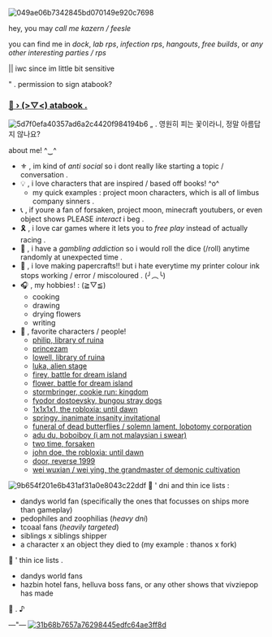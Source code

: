 ![049ae06b7342845bd070149e920c7698](https://github.com/user-attachments/assets/beb11461-cabf-499f-9780-26a47081b06a)
<!-- introduction -->
hey, you may *call me kazern / feesle*

you can find me in *dock*, *lab rps*, *infection rps*, *hangouts*, *free builds*, or *any other interesting parties / rps*

|| iwc since im little bit sensitive
<!-- link -->
" . permission to sign atabook?
### [🌼 › (⁠>⁠▽⁠<⁠) atabook .](https://weedyaoi.atabook.org/)
<!-- about or fun facts log -->
![5d7f0efa40357ad6a2c4420f984194b6](https://github.com/user-attachments/assets/c8069de4-4404-4a91-b229-b4d7bc1c36b4)
„ . 영원히 피는 꽃이라니, 정말 아름답지 않나요?

about me! ^⁠‿⁠^
- ⚜️ , im kind of *anti social* so i dont really like starting a topic / conversation .
- 💡 , i love characters that are inspired / based off books! ^o^
  + my quick examples : project moon characters, which is all of limbus company sinners .
- 📞 , if youre a fan of forsaken, project moon, minecraft youtubers, or even object shows PLEASE *interact* i beg .
- 🎗️ , i love car games where it lets you to *free play* instead of actually racing .
- 📒 , i have a *gambling addiction* so i would roll the dice (/roll) anytime randomly at unexpected time .
- 🐤 , i love making papercrafts!! but i hate everytime my printer colour ink stops working / error / miscoloured . (⁠╯⁠︵⁠╰)
- 🎧 , my hobbies! : (⁠≧⁠▽⁠≦⁠)
   + cooking
   + drawing
   + drying flowers
   + writing
- 💬 , favorite characters / people!
   + [philip, library of ruina](https://libraryofruina.wiki.gg/wiki/Philip)
   + [princezam](https://lifesteal.fandom.com/wiki/PrinceZam)
   + [lowell, library of ruina](https://libraryofruina.wiki.gg/wiki/Lowell)
   + [luka, alien stage](https://alienstage.fandom.com/wiki/Luka)
   + [firey, battle for dream island](https://battlefordreamisland.fandom.com/wiki/Firey)
   + [flower, battle for dream island](https://battlefordreamisland.fandom.com/wiki/Flower)
   + [stormbringer, cookie run: kingdom](https://cookierunkingdom.fandom.com/wiki/Stormbringer_Cookie)
   + [fyodor dostoevsky, bungou stray dogs](https://bungostraydogs.fandom.com/wiki/Fyodor_Dostoevsky)
   + [1x1x1x1, the robloxia: until dawn](https://trud.fandom.com/wiki/1x1x1x1)
   + [springy, inanimate insanity invitational](https://inanimateinsanity.fandom.com/wiki/Springy)
   + [funeral of dead butterflies / solemn lament, lobotomy corporation](https://lobotomycorp.fandom.com/wiki/The_Funeral_of_the_Dead_Butterflies)
   + [adu du, boboiboy (i am not malaysian i swear)](https://boboiboy.fandom.com/wiki/Adu_Du)
   + [two time, forsaken](https://forsaken2024.fandom.com/wiki/Two_Time)
   + [john doe, the robloxia: until dawn](https://trud.fandom.com/wiki/John_Doe)
   + [door, reverse 1999](https://reverse1999.fandom.com/wiki/Door)
   + [wei wuxian / wei ying, the grandmaster of demonic cultivation](https://modao-zushi.fandom.com/wiki/Wei_Wuxian)
<!-- dni / thin ice log -->
![9b654f201e6b431af31a0e8043c22ddf](https://github.com/user-attachments/assets/66a37aac-5533-4a96-a56a-b6c2f43e3915)
📜 ' dni and thin ice lists :
  + dandys world fan (specifically the ones that focusses on ships more than gameplay)
  + pedophiles and zoophilias (*heavy dni*)
  + tcoaal fans (*heavily targeted*)
  + siblings x siblings shipper
  + a character x an object they died to (my example : thanos x fork)

📜 ' thin ice lists .
 + dandys world fans
 + hazbin hotel fans, helluva boss fans, or any other shows that vivziepop has made

<!-- end -->
🌻 . ⁠♪

—"—
[![31b68b7657a76298445edfc64ae3ff8d](https://github.com/user-attachments/assets/4f71f4d8-90e6-42fa-94a8-0bb2e5851e39)](https://deltarune.com/lancer/)
